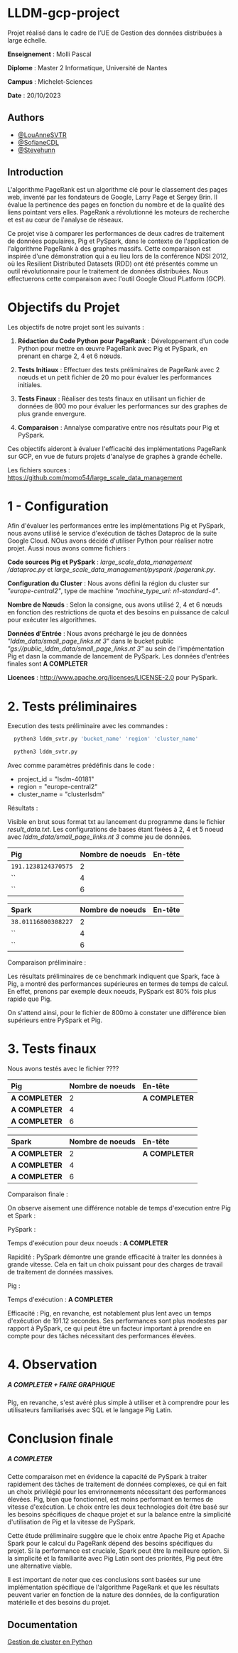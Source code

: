 # LLDM-gcp-project


Projet réalisé dans le cadre de l’UE de Gestion des données distribuées à large échelle.

**Enseignement** : Molli Pascal

**Diplome** : Master 2 Informatique, Université de Nantes

**Campus** : Michelet-Sciences

**Date** : 20/10/2023



## Authors

- [@LouAnneSVTR](https://www.github.com/LouAnneSVTR)
- [@SofianeCDL](https://www.github.com/LouAnneSVTR](https://github.com/SofianeCDL))
- [@Stevehunn](https://www.github.com/Stevehunn)


## Introduction

L'algorithme PageRank est un algorithme clé pour le classement des pages web, inventé par les fondateurs de Google, Larry Page et Sergey Brin. Il évalue la pertinence des pages en fonction du nombre et de la qualité des liens pointant vers elles. PageRank a révolutionné les moteurs de recherche et est au cœur de l'analyse de réseaux.

Ce projet vise à  comparer les performances de deux cadres de traitement de données populaires, Pig et PySpark, dans le contexte de l'application de l'algorithme PageRank à des graphes massifs. Cette comparaison est inspirée d'une démonstration qui a eu lieu lors de la conférence NDSI 2012, où les Resilient Distributed Datasets (RDD) ont été présentés comme un outil révolutionnaire pour le traitement de données distribuées.
Nous effectuerons cette comparaison avec l'outil Google Cloud PLatform (GCP).


# Objectifs du Projet
Les objectifs de notre projet sont les suivants :

1. **Rédaction du Code Python pour PageRank** : Développement d'un code Python pour mettre en œuvre PageRank avec Pig et PySpark, en prenant en charge 2, 4 et 6 nœuds.

2. **Tests Initiaux** : Effectuer des tests préliminaires de PageRank avec 2 nœuds et un petit fichier de 20 mo pour évaluer les performances initiales.

3. **Tests Finaux** : Réaliser des tests finaux en utilisant un fichier de données de 800 mo pour évaluer les performances sur des graphes de plus grande envergure.

4. **Comparaison** : Annalyse comparative entre nos résultats pour Pig et PySpark.

Ces objectifs aideront à évaluer l'efficacité des implémentations PageRank sur GCP, en vue de futurs projets d'analyse de graphes à grande échelle.

Les fichiers sources : https://github.com/momo54/large_scale_data_management

# 1 - Configuration

Afin d'évaluer les performances entre les implémentations Pig et PySpark, nous avons utilisé le service d'exécution de tâches Dataproc de la suite Google Cloud. NOus avons décidé d'utiliser Python pour réaliser notre projet. Aussi nous avons comme fichiers : 

**Code sources Pig et PySpark** : *large_scale_data_management
/dataproc.py* et *large_scale_data_management/pyspark
/pagerank.py*.

**Configuration du Cluster** : Nous avons défini la région du cluster sur *"europe-central2"*, type de machine *"machine_type_uri: n1-standard-4"*.

**Nombre de Nœuds** : Selon la consigne, ous avons utilisé 2, 4 et 6 nœuds en fonction des restrictions de quota et des besoins en puissance de calcul pour exécuter les algorithmes.

**Données d'Entrée** : Nous avons préchargé le jeu de données *"lddm_data/small_page_links.nt 3*" dans le bucket public *"gs://public_lddm_data/small_page_links.nt 3"* au sein de l'impémentation Pig et dasn la commande de lancement de PySpark.
Les données d'entrées finales sont **A COMPLETER**

**Licences** : http://www.apache.org/licenses/LICENSE-2.0 pour PySpark.


# 2. Tests préliminaires
Execution des tests préliminaire avec les commandes :

```bash
  python3 lddm_svtr.py 'bucket_name' 'region' 'cluster_name'
```

```bash
  python3 lddm_svtr.py
```
Avec comme paramètres prédéfinis dans le code : 
- project_id   = "lsdm-40181"
- region       = "europe-central2"
- cluster_name = "clusterlsdm"

Résultats : 

Visible en brut sous format txt au lancement du programme dans le fichier *result_data.txt*. 
Les configurations de bases étant fixées à 2, 4 et 5 noeud avec *lddm_data/small_page_links.nt 3* comme jeu de données. 

| Pig | Nombre de noeuds      | En-tête
| :-------- | :------------------------- | :------- |
| `191.1238124370575` |2 | |
| `` | 4 | |
| `` | 6 | |

| Spark     | Nombre de noeuds      | En-tête
| :------- | :------------------------- | :------- |
|  `38.01116800308227` |2 | |
| `` |4 | |
|  `` |6 | |


Comparaison préliminaire : 

Les résultats préliminaires de ce benchmark indiquent que Spark, face à Pig, a montré des performances supérieures en termes de temps de calcul.
En effet, prenons par exemple deux noeuds, PySpark est 80% fois plus rapide que Pig. 

On s'attend ainsi, pour le fichier de 800mo à constater une différence bien supérieurs entre PySpark et Pig.



# 3. Tests finaux

Nous avons testés avec le fichier ???? 

| Pig | Nombre de noeuds      | En-tête
| :-------- | :------------------------- | :------- |
| **A COMPLETER** |2 |**A COMPLETER** |
| **A COMPLETER** | 4 | |
| **A COMPLETER** | 6 | |

| Spark     | Nombre de noeuds      | En-tête
| :------- | :------------------------- | :------- |
| **A COMPLETER** |2 |**A COMPLETER** |
| **A COMPLETER** |4 | |
|  **A COMPLETER** |6 | |


Comparaison finale : 

On observe aisement une différence notable de temps d'execution entre Pig et Spark : 


PySpark :

Temps d'exécution pour deux noeuds : **A COMPLETER**

Rapidité : PySpark démontre une grande efficacité à traiter les données à grande vitesse. Cela en fait un choix puissant pour des charges de travail de traitement de données massives.


Pig :

Temps d'exécution : **A COMPLETER**

Efficacité : Pig, en revanche, est notablement plus lent avec un temps d'exécution de 191.12 secondes. Ses performances sont plus modestes par rapport à PySpark, ce qui peut être un facteur important à prendre en compte pour des tâches nécessitant des performances élevées.



# 4. Observation

##### **A COMPLETER + FAIRE GRAPHIQUE**


Pig, en revanche, s'est avéré plus simple à utiliser et à comprendre pour les utilisateurs familiarisés avec SQL et le langage Pig Latin.


# Conclusion finale 

##### **A COMPLETER**

Cette comparaison met en évidence la capacité de PySpark à traiter rapidement des tâches de traitement de données complexes, ce qui en fait un choix privilégié pour les environnements nécessitant des performances élevées. Pig, bien que fonctionnel, est moins performant en termes de vitesse d'exécution. Le choix entre les deux technologies doit être basé sur les besoins spécifiques de chaque projet et sur la balance entre la simplicité d'utilisation de Pig et la vitesse de PySpark.


Cette étude préliminaire suggère que le choix entre Apache Pig et Apache Spark pour le calcul du PageRank dépend des besoins spécifiques du projet. Si la performance est cruciale, Spark peut être la meilleure option. Si la simplicité et la familiarité avec Pig Latin sont des priorités, Pig peut être une alternative viable.

Il est important de noter que ces conclusions sont basées sur une implémentation spécifique de l'algorithme PageRank et que les résultats peuvent varier en fonction de la nature des données, de la configuration matérielle et des besoins du projet.




## Documentation

[Gestion de cluster en Python](https://cloud.google.com/dataproc/docs/tutorials/python-library-example?hl=fr)

